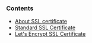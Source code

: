 <!-- usedin: [ _legacy_docker/AddOns/ssl-v1.md, _maestro/AddOns/ssl-v1.md, _node/addons/ssl-v1.md, _rails/AddOns/ssl-v1.md] -->


### Contents

*   [About SSL certificate](#about)
*   [Standard SSL Certificate](#standard-ssl)
*   [Let's Encrypt SSL Certificate](#letsencrypt-ssl)

